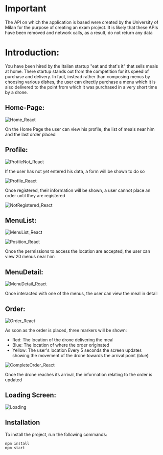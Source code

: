 # Important 
The API on which the application is based were created by the University of Milan for the purpose of creating an exam project. 
It is likely that these APIs have been removed and network calls, as a result, do not return any data


<h1>Introduction:</h1>

You have been hired by the Italian startup "eat and that's it" that sells meals at home. There
startup stands out from the competition for its speed of purchase and delivery. In fact, instead
rather than composing menus by choosing various dishes, the user can directly purchase a menu which
it is also delivered to the point from which it was purchased in a very short time by a
drone.

<h2>Home-Page:</h2>

![Home_React](https://github.com/user-attachments/assets/4ac97848-cbae-4526-900f-b817e1faabd4)

On the Home Page the user can view his profile, the list of meals near him and the last order placed

<h2>Profile:</h2>

![ProfileNot_React](https://github.com/user-attachments/assets/c34a083a-72f3-4d59-ad73-eaa68f341327)

If the user has not yet entered his data, a form will be shown to do so

![Profile_React](https://github.com/user-attachments/assets/780ff0ef-fd8c-46c8-a4fa-e6e6a597bdad)

Once registered, their information will be shown, a user cannot place an order until they are registered

![NotRegistered_React](https://github.com/user-attachments/assets/50f1b9b5-2dd9-4158-aeea-f68eb485c0df)


<h2>MenuList:</h2>

![MenuList_React](https://github.com/user-attachments/assets/f861b770-2aea-40e0-87b6-3d5835bcdf52)

![Position_React](https://github.com/user-attachments/assets/30b2764f-d5e0-4092-9dca-7e0df2200f29)

Once the permissions to access the location are accepted, the user can view 20 menus near him

<h2>MenuDetail:</h2>

![MenuDetail_React](https://github.com/user-attachments/assets/dade6cc8-875a-4e53-99e8-c67dc83dc111)

Once interacted with one of the menus, the user can view the meal in detail

<h2>Order:</h2>

![Order_React](https://github.com/user-attachments/assets/9f7628bb-d0df-487d-8fd6-c8a201c5c4cb)

As soon as the order is placed, three markers will be shown:
- Red: The location of the drone delivering the meal
- Blue: The location of where the order originated
- Yellow: The user's location
Every 5 seconds the screen updates showing the movement of the drone towards the arrival point (blue)

![CompleteOrder_React](https://github.com/user-attachments/assets/e27a8c71-a3eb-46da-a847-995de3c7c107)

Once the drone reaches its arrival, the information relating to the order is updated

<h2>Loading Screen:</h2>

![Loading](https://github.com/user-attachments/assets/cbadff59-fcd0-4366-8f84-bb16244c3766)

## Installation
To install the project, run the following commands:

```bash
npm install
npm start

